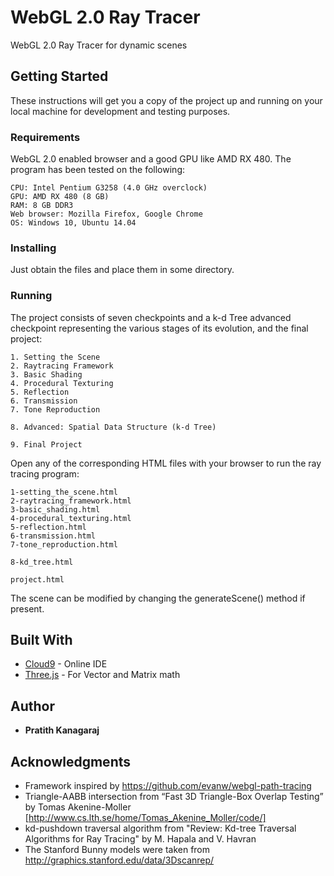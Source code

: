 # WebGL 2.0 Ray Tracer

WebGL 2.0 Ray Tracer for dynamic scenes

## Getting Started

These instructions will get you a copy of the project up and running on your local machine for development and testing purposes.

### Requirements

WebGL 2.0 enabled browser and a good GPU like AMD RX 480. The program has been tested on the following:

```
CPU: Intel Pentium G3258 (4.0 GHz overclock)
GPU: AMD RX 480 (8 GB)
RAM: 8 GB DDR3         
Web browser: Mozilla Firefox, Google Chrome
OS: Windows 10, Ubuntu 14.04
```

### Installing

Just obtain the files and place them in some directory.

### Running

The project consists of seven checkpoints and a k-d Tree advanced checkpoint representing the various stages of its evolution, and the final project:

```
1. Setting the Scene
2. Raytracing Framework
3. Basic Shading
4. Procedural Texturing
5. Reflection
6. Transmission
7. Tone Reproduction

8. Advanced: Spatial Data Structure (k-d Tree)

9. Final Project
```

Open any of the corresponding HTML files with your browser to run the ray tracing program:

```
1-setting_the_scene.html
2-raytracing_framework.html
3-basic_shading.html
4-procedural_texturing.html
5-reflection.html
6-transmission.html
7-tone_reproduction.html

8-kd_tree.html

project.html
```

The scene can be modified by changing the generateScene() method if present.

## Built With

* [Cloud9](https://c9.io/) - Online IDE
* [Three.js](https://threejs.org/) - For Vector and Matrix math

## Author

* **Pratith Kanagaraj**

## Acknowledgments

* Framework inspired by https://github.com/evanw/webgl-path-tracing
* Triangle-AABB intersection from “Fast 3D Triangle-Box Overlap Testing” by Tomas Akenine-Moller [http://www.cs.lth.se/home/Tomas_Akenine_Moller/code/]
* kd-pushdown traversal algorithm from "Review: Kd-tree Traversal Algorithms for Ray Tracing"  by M. Hapala and V. Havran
* The Stanford Bunny models were taken from http://graphics.stanford.edu/data/3Dscanrep/